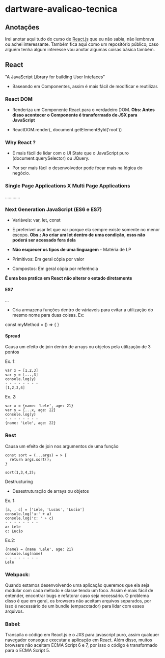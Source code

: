 # dartware-avalicao-tecnica

## Anotações

Irei anotar aqui tudo do curso de [React.js](https://www.udemy.com/course/react-the-complete-guide-incl-redux/) que eu não sabia, não lembrava ou achei interessante. Também fica aqui como um repositório público, caso alguém tenha algum interesse vou anotar algumas coisas básica também. 

## React

"A JavaScript Library for building User Intefaces"

- Baseando em Componentes, assim é mais fácil de modificar e reutilizar.

### React DOM

- Renderiza um Componente React para o verdadeiro DOM. **Obs: Antes disso acontecer o Componente é transformado de JSX para JavaScript**

- ReactDOM.render(<Component/>, document.getElementById('root'))

### Why React ?

- É mais fácil de lidar com o UI State que o JavaScript puro (document.querySelector) ou JQuery.

- Por ser mais fácil o desenvolvedor pode focar mais na lógica do negócio.

### Single Page Applications X Multi Page Applications

............

### Next Generation JavaScript (ES6 e ES7)

- Variáveis: var, let, const
- É preferível usar let que var porque ela sempre existe somente no menor escopo. **Obs.: Ao criar um let dentro de uma condição, esss não poderá ser acessado fora dela**


- **Não esquecer os tipos de uma linguagem** - Matéria de LP

- Primitivos: Em geral cópia por valor
- Compostos: Em geral cópia por referência

**É uma boa pratica em React não alterar o estado diretamente**



#### ES7

...

- Cria armazena funções dentro de váriaveis para evitar a utilização do mesmo nome para duas coisas. Ex:

const myMethod = () => {
}

#### Spread

Causa um efeito de join dentro de arrays ou objetos pela utilização de 3 pontos

Ex. 1:
```
var x = [1,2,3]
var y = [...,3]
console.log(y)
- - - - - - - -
[1,2,3,4]
```

Ex. 2:

```
var x = {name: 'Lele', age: 21} 
var y = {...x, age: 22}
console.log(y)
- - - - - - - -
{name: 'Lele', age: 22}
```

### Rest

Causa um efeito de join nos argumentos de uma função


```
const sort = (...args) = > {
  return args.sort();
}

sort(1,3,4,2);
```
Destructuring

- Desestruturação de arrays ou objetos

Ex. 1:
```
[a, , c] = ['Lele, 'Lucas', 'Lucio']
console.log('a:' + a)
console.log('c: ' + c)
- - - - - - - -
a: Lele
c: Lucio
```

Ex.2:

```
{name} = {name 'Lele', age: 21}
console.log(name)
- - - - - - - -
Lele
```

### Webpack:

Quando estamos desenvolvendo uma aplicação queremos que ela seja modular com cada método e classe tendo um foco. Assim é mais fácil de entender, encontrar bugs e refatorar caso seja necessário. O problema disso é que em geral, os browsers não aceitam arquivos separados, por isso é necessário de um bundle (empacotador) para lidar com esses arquivos.

### Babel:

Transpila o código em React.js e o JXS para javascript puro, assim qualquer navegador consegue executar a aplicação em React. Além disso, muitos browsers não aceitam ECMA Script 6 e 7, por isso o código é transformado para o ECMA Script 5.
